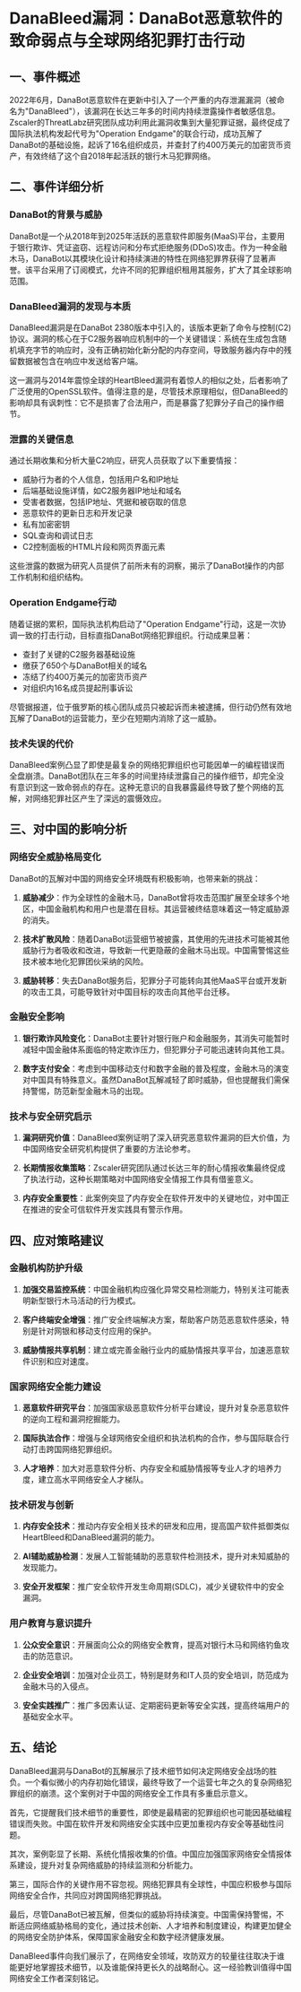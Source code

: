  # DanaBleed漏洞：DanaBot恶意软件的致命弱点与全球网络犯罪打击行动

## 一、事件概述

2022年6月，DanaBot恶意软件在更新中引入了一个严重的内存泄漏漏洞（被命名为"DanaBleed"），该漏洞在长达三年多的时间内持续泄露操作者敏感信息。Zscaler的ThreatLabz研究团队成功利用此漏洞收集到大量犯罪证据，最终促成了国际执法机构发起代号为"Operation Endgame"的联合行动，成功瓦解了DanaBot的基础设施，起诉了16名组织成员，并查封了约400万美元的加密货币资产，有效终结了这个自2018年起活跃的银行木马犯罪网络。

## 二、事件详细分析

### DanaBot的背景与威胁

DanaBot是一个从2018年到2025年活跃的恶意软件即服务(MaaS)平台，主要用于银行欺诈、凭证盗窃、远程访问和分布式拒绝服务(DDoS)攻击。作为一种金融木马，DanaBot以其模块化设计和持续演进的特性在网络犯罪界获得了显著声誉。该平台采用了订阅模式，允许不同的犯罪组织租用其服务，扩大了其全球影响范围。

### DanaBleed漏洞的发现与本质

DanaBleed漏洞是在DanaBot 2380版本中引入的，该版本更新了命令与控制(C2)协议。漏洞的核心在于C2服务器响应机制中的一个关键错误：系统在生成包含随机填充字节的响应时，没有正确初始化新分配的内存空间，导致服务器内存中的残留数据被包含在响应中发送给客户端。

这一漏洞与2014年震惊全球的HeartBleed漏洞有着惊人的相似之处，后者影响了广泛使用的OpenSSL软件。值得注意的是，尽管技术原理相似，但DanaBleed的影响却具有讽刺性：它不是损害了合法用户，而是暴露了犯罪分子自己的操作细节。

### 泄露的关键信息

通过长期收集和分析大量C2响应，研究人员获取了以下重要情报：

- 威胁行为者的个人信息，包括用户名和IP地址
- 后端基础设施详情，如C2服务器IP地址和域名
- 受害者数据，包括IP地址、凭据和被窃取的信息
- 恶意软件的更新日志和开发记录
- 私有加密密钥
- SQL查询和调试日志
- C2控制面板的HTML片段和网页界面元素

这些泄露的数据为研究人员提供了前所未有的洞察，揭示了DanaBot操作的内部工作机制和组织结构。

### Operation Endgame行动

随着证据的累积，国际执法机构启动了"Operation Endgame"行动，这是一次协调一致的打击行动，目标直指DanaBot网络犯罪组织。行动成果显著：

- 查封了关键的C2服务器基础设施
- 缴获了650个与DanaBot相关的域名
- 冻结了约400万美元的加密货币资产
- 对组织内16名成员提起刑事诉讼

尽管据报道，位于俄罗斯的核心团队成员只被起诉而未被逮捕，但行动仍然有效地瓦解了DanaBot的运营能力，至少在短期内消除了这一威胁。

### 技术失误的代价

DanaBleed案例凸显了即使是最复杂的网络犯罪组织也可能因单一的编程错误而全盘崩溃。DanaBot团队在三年多的时间里持续泄露自己的操作细节，却完全没有意识到这一致命弱点的存在。这种无意识的自我暴露最终导致了整个网络的瓦解，对网络犯罪社区产生了深远的震慑效应。

## 三、对中国的影响分析

### 网络安全威胁格局变化

DanaBot的瓦解对中国的网络安全环境既有积极影响，也带来新的挑战：

1. **威胁减少**：作为全球性的金融木马，DanaBot曾将攻击范围扩展至全球多个地区，中国金融机构和用户也是潜在目标。其运营被终结意味着这一特定威胁源的消失。

2. **技术扩散风险**：随着DanaBot运营细节被披露，其使用的先进技术可能被其他威胁行为者吸收和改进，导致新一代更隐蔽的金融木马出现。中国需警惕这些技术被本地化犯罪团伙采纳的风险。

3. **威胁转移**：失去DanaBot服务后，犯罪分子可能转向其他MaaS平台或开发新的攻击工具，可能导致针对中国目标的攻击向其他平台迁移。

### 金融安全影响

1. **银行欺诈风险变化**：DanaBot主要针对银行账户和金融服务，其消失可能暂时减轻中国金融体系面临的特定欺诈压力，但犯罪分子可能迅速转向其他工具。

2. **数字支付安全**：考虑到中国移动支付和数字金融的普及程度，金融木马的演变对中国具有特殊意义。虽然DanaBot瓦解减轻了即时威胁，但也提醒我们需保持警惕，防范新型金融木马的出现。

### 技术与安全研究启示

1. **漏洞研究价值**：DanaBleed案例证明了深入研究恶意软件漏洞的巨大价值，为中国网络安全研究机构提供了重要的方法论参考。

2. **长期情报收集策略**：Zscaler研究团队通过长达三年的耐心情报收集最终促成了执法行动，这种长期策略对中国网络安全情报工作具有借鉴意义。

3. **内存安全重要性**：此案例突显了内存安全在软件开发中的关键地位，对中国正在推进的安全可信软件开发实践具有警示作用。

## 四、应对策略建议

### 金融机构防护升级

1. **加强交易监控系统**：中国金融机构应强化异常交易检测能力，特别关注可能表明新型银行木马活动的行为模式。

2. **客户终端安全增强**：推广安全终端解决方案，帮助客户防范恶意软件感染，特别是针对网银和移动支付应用的保护。

3. **威胁情报共享机制**：建立或完善金融行业内的威胁情报共享平台，加速恶意软件识别和应对速度。

### 国家网络安全能力建设

1. **恶意软件研究平台**：加强国家级恶意软件分析平台建设，提升对复杂恶意软件的逆向工程和漏洞挖掘能力。

2. **国际执法合作**：增强与全球网络安全组织和执法机构的合作，参与国际联合行动打击跨国网络犯罪组织。

3. **人才培养**：加大对恶意软件分析、内存安全和威胁情报等专业人才的培养力度，建立高水平网络安全人才梯队。

### 技术研发与创新

1. **内存安全技术**：推动内存安全相关技术的研发和应用，提高国产软件抵御类似HeartBleed和DanaBleed漏洞的能力。

2. **AI辅助威胁检测**：发展人工智能辅助的恶意软件检测技术，提升对未知威胁的发现能力。

3. **安全开发框架**：推广安全软件开发生命周期(SDLC)，减少关键软件中的安全漏洞。

### 用户教育与意识提升

1. **公众安全意识**：开展面向公众的网络安全教育，提高对银行木马和网络钓鱼攻击的防范意识。

2. **企业安全培训**：加强对企业员工，特别是财务和IT人员的安全培训，防范成为金融木马的入侵点。

3. **安全实践推广**：推广多因素认证、定期密码更新等安全实践，提高终端用户的基础安全水平。

## 五、结论

DanaBleed漏洞与DanaBot的瓦解展示了技术细节如何决定网络安全战场的胜负。一个看似微小的内存初始化错误，最终导致了一个运营七年之久的复杂网络犯罪组织的崩溃。这个案例对于中国的网络安全工作具有多重启示意义。

首先，它提醒我们技术细节的重要性，即使是最精密的犯罪组织也可能因基础编程错误而失败。中国在软件开发和网络安全实践中应更加重视内存安全等基础性问题。

其次，案例彰显了长期、系统化情报收集的价值。中国应加强国家网络安全情报体系建设，提升对复杂网络威胁的持续监测和分析能力。

第三，国际合作的关键作用不容忽视。网络犯罪具有全球性，中国应积极参与国际网络安全合作，共同应对跨国网络犯罪挑战。

最后，尽管DanaBot已被瓦解，但类似的威胁将持续演变。中国需保持警惕，不断适应网络威胁格局的变化，通过技术创新、人才培养和制度建设，构建更加健全的网络安全防护体系，保障国家金融安全和数字经济健康发展。

DanaBleed事件向我们展示了，在网络安全领域，攻防双方的较量往往取决于谁能更好地掌握技术细节，以及谁能保持更长久的战略耐心。这一经验教训值得中国网络安全工作者深刻铭记。